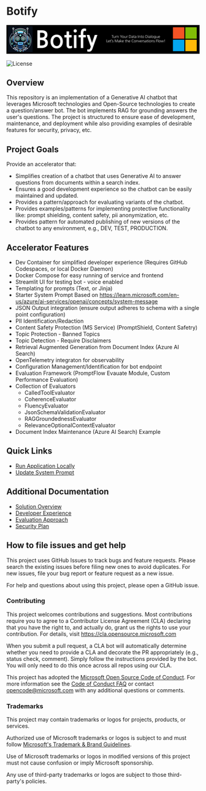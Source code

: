 # Botify

![Botify RAG Application Accelerator](./docs/images/banner.jpg)

![License](https://img.shields.io/badge/license-MIT-green.svg)

## Overview

This repository is an implementation of a Generative AI chatbot
that leverages Microsoft technologies and Open-Source technologies to create
a question/answer bot.
The bot implements RAG for grounding answers the user's questions.
The project is structured to ensure ease of development, maintenance, and deployment
while also providing examples of desirable features for security, privacy, etc.

## Project Goals

Provide an accelerator that:

- Simplifies creation of a chatbot that uses Generative AI to answer questions from documents within a search index.
- Ensures a good development experience so the chatbot can be easily maintained and updated.
- Provides a pattern/approach for evaluating variants of the chatbot.
- Provides examples/patterns for implementing protective functionality like: prompt shielding, content safety, pii anonymization, etc.
- Provides pattern for automated publishing of new versions of the chatbot to any environment, e.g., DEV, TEST, PRODUCTION.

## Accelerator Features

- Dev Container for simplified developer experience (Requires GitHub Codespaces, or local Docker Daemon)
- Docker Compose for easy running of service and frontend
- Streamlit UI for testing bot - voice enabled
- Templating for prompts (Text, or Jinja)
- Starter System Prompt Based on <https://learn.microsoft.com/en-us/azure/ai-services/openai/concepts/system-message>
- JSON Output integration (ensure output adheres to schema with a single point configuration)
- PII Identification/Redaction
- Content Safety Protection (MS Service) (PromptShield, Content Safetry)
- Topic Protection - Banned Topics
- Topic Detection - Require Disclaimers
- Retrieval Augmented Generation from Document Index (Azure AI Search)
- OpenTelemetry integraton for observability
- Configuration Management/Identification for bot endpoint
- Evaluation Framework (PromptFlow Evauate Module, Custom Performance Evaluation)
- Collection of Evaluators
  - CalledToolEvaluator
  - CoherenceEvaluator
  - FluencyEvaluator
  - JsonSchemaValidationEvaluator
  - RAGGroundednessEvaluator
  - RelevanceOptionalContextEvaluator
- Document Index Maintenance (Azure AI Search) Example

## Quick Links

- [Run Application Locally](docs/developer_experience/quick_run_local.md)
- [Update System Prompt](docs/solution_overview/prompt_maintenance.md)

## Additional Documentation

- [Solution Overview](docs/solution_overview/README.md)
- [Developer Experience](docs/developer_experience/README.md)
- [Evaluation Approach](evaluation/README.md)
- [Security Plan](docs/security-plan.md)

## How to file issues and get help

This project uses GitHub Issues to track bugs and feature requests. Please search the existing issues before filing new ones to avoid duplicates. For new issues, file your bug report or feature request as a new issue.

For help and questions about using this project, please open a GitHub issue.

### Contributing

This project welcomes contributions and suggestions.  Most contributions require you to agree to a Contributor License Agreement (CLA) declaring that you have the right to, and actually do, grant us the rights to use your contribution. For details, visit <https://cla.opensource.microsoft.com>

When you submit a pull request, a CLA bot will automatically determine whether you need to provide a CLA and decorate the PR appropriately (e.g., status check, comment). Simply follow the instructions provided by the bot. You will only need to do this once across all repos using our CLA.

This project has adopted the [Microsoft Open Source Code of Conduct](https://opensource.microsoft.com/codeofconduct/). For more information see the [Code of Conduct FAQ](https://opensource.microsoft.com/codeofconduct/faq/) or contact [opencode@microsoft.com](mailto:opencode@microsoft.com) with any additional questions or comments.

### Trademarks

This project may contain trademarks or logos for projects, products, or services.

Authorized use of Microsoft trademarks or logos is subject to and must follow [Microsoft's Trademark & Brand Guidelines](https://www.microsoft.com/en-us/legal/intellectualproperty/trademarks/usage/general).

Use of Microsoft trademarks or logos in modified versions of this project must not cause confusion or imply Microsoft sponsorship.

Any use of third-party trademarks or logos are subject to those third-party's policies.
